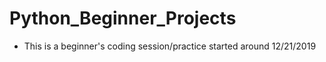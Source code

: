 # Python_Beginner_Projects
- This is a beginner's coding session/practice started around 12/21/2019
